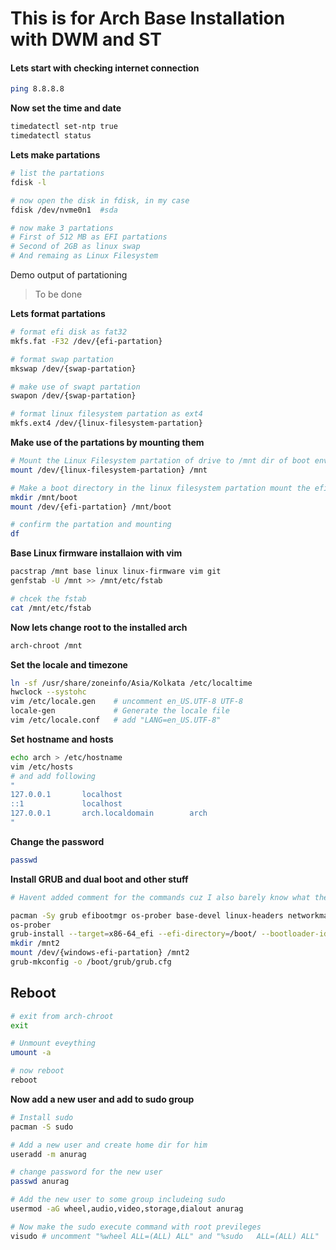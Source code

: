 # This is for Arch Base Installation with DWM and ST
#### **Lets start with checking internet connection**
```sh
ping 8.8.8.8
```
**Now set the time and date**
```sh
timedatectl set-ntp true
timedatectl status
```
**Lets make partations**
```sh
# list the partations
fdisk -l

# now open the disk in fdisk, in my case 
fdisk /dev/nvme0n1  #sda

# now make 3 partations
# First of 512 MB as EFI partations
# Second of 2GB as linux swap
# And remaing as Linux Filesystem
```
Demo output of partationing
> To be done

**Lets format partations**
```sh
# format efi disk as fat32
mkfs.fat -F32 /dev/{efi-partation}

# format swap partation
mkswap /dev/{swap-partation}

# make use of swapt partation
swapon /dev/{swap-partation}

# format linux filesystem partation as ext4
mkfs.ext4 /dev/{linux-filesystem-partation}
```

**Make use of the partations by mounting them**
```sh
# Mount the Linux Filesystem partation of drive to /mnt dir of boot environment
mount /dev/{linux-filesystem-partation} /mnt

# Make a boot directory in the linux filesystem partation mount the efi partation in the boot dir.
mkdir /mnt/boot
mount /dev/{efi-partation} /mnt/boot

# confirm the partation and mounting
df
```

**Base Linux firmware installaion with vim**
```sh
pacstrap /mnt base linux linux-firmware vim git
genfstab -U /mnt >> /mnt/etc/fstab

# chcek the fstab
cat /mnt/etc/fstab
```

**Now lets change root to the installed arch**
```sh
arch-chroot /mnt
```

**Set the locale and timezone**
```sh
ln -sf /usr/share/zoneinfo/Asia/Kolkata /etc/localtime
hwclock --systohc
vim /etc/locale.gen    # uncomment en_US.UTF-8 UTF-8
locale-gen             # Generate the locale file
vim /etc/locale.conf   # add "LANG=en_US.UTF-8"
```
**Set hostname and hosts**
```sh
echo arch > /etc/hostname
vim /etc/hosts
# and add following
"
127.0.0.1       localhost
::1             localhost
127.0.0.1       arch.localdomain        arch
"
```
**Change the password**
```sh
passwd
```
**Install GRUB and dual boot and other stuff**
```sh
# Havent added comment for the commands cuz I also barely know what they do 😅

pacman -Sy grub efibootmgr os-prober base-devel linux-headers networkmanager
os-prober
grub-install --target=x86-64_efi --efi-directory=/boot/ --bootloader-id=GRUB
mkdir /mnt2
mount /dev/{windows-efi-partation} /mnt2
grub-mkconfig -o /boot/grub/grub.cfg
```
## Reboot
```sh
# exit from arch-chroot
exit

# Unmount eveything
umount -a

# now reboot
reboot
```

**Now add a new user and add to sudo group**
```sh
# Install sudo
pacman -S sudo

# Add a new user and create home dir for him
useradd -m anurag

# change password for the new user
passwd anurag

# Add the new user to some group includeing sudo
usermod -aG wheel,audio,video,storage,dialout anurag

# Now make the sudo execute command with root previleges
visudo # uncomment "%wheel ALL=(ALL) ALL" and "%sudo   ALL=(ALL) ALL"
```
